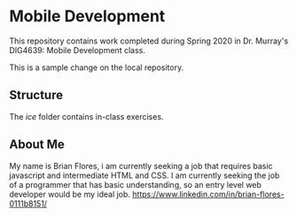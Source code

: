 # Mobile Development
This repository contains work completed during Spring 2020 in Dr. Murray's DIG4639: Mobile Development class.

This is a sample change on the local repository.

## Structure
The *ice* folder contains in-class exercises. 

## About Me
My name is Brian Flores, i am currently seeking a job that requires basic javascript and intermediate HTML and CSS. I am currently seeking the job of a programmer that has basic understanding, so an entry level web developer would be my ideal job.
https://www.linkedin.com/in/brian-flores-0111b8151/
